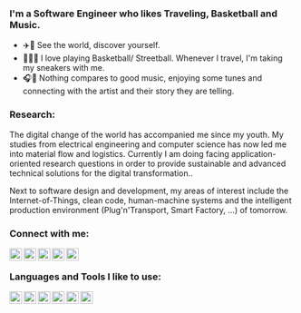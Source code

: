 ### I'm a Software Engineer who likes Traveling, Basketball and Music.
- ✈️🌃 See the world, discover yourself.
- 🏀⛹🏾 I love playing Basketball/ Streetball. Whenever I travel, I'm taking my sneakers with me.
- 🎧🎸 Nothing compares to good music, enjoying some tunes and connecting with the artist and their story they are telling.

### Research:

The digital change of the world has accompanied me since my youth. My studies from electrical engineering and computer science has now led me into material flow and logistics. Currently I am doing facing application-oriented research questions in order to provide sustainable and advanced technical solutions for the digital transformation..

Next to software design and development, my areas of interest include the Internet-of-Things, clean code, human-machine systems and the intelligent production environment (Plug'n'Transport, Smart Factory, ...) of tomorrow.

### Connect with me:

[<img align="left" alt="ptrdtznr | Website" width="22px" src="https://cdn.jsdelivr.net/npm/simple-icons@v3/icons/about-dot-me.svg" />][website]
[<img align="left" alt="meet.peet | Instagram" width="22px" src="https://cdn.jsdelivr.net/npm/simple-icons@v3/icons/github.svg" />][github]
[<img align="left" alt="ptrdtznr | LinkedIn" width="22px" src="https://cdn.jsdelivr.net/npm/simple-icons@v3/icons/linkedin.svg" />][linkedin]
[<img align="left" alt="ptrdtznr | Website" width="22px" src="https://cdn.jsdelivr.net/npm/simple-icons@v3/icons/xing.svg" />][xing]
[<img align="left" alt="meet.peet | Instagram" width="22px" src="https://cdn.jsdelivr.net/npm/simple-icons@v3/icons/instagram.svg" />][instagram]

<br />

### Languages and Tools I like to use:
 
<img align="left" alt="ptrdtznr | Website" width="22px" src="https://cdn.jsdelivr.net/npm/simple-icons@v3/icons/cplusplus.svg" /> 

<img align="left" alt="ptrdtznr | Website" width="22px" src="https://cdn.jsdelivr.net/npm/simple-icons@v3/icons/python.svg" /> 

<img align="left" alt="ptrdtznr | Website" width="22px" src="https://cdn.jsdelivr.net/npm/simple-icons@v3/icons/git.svg" /> 

<img align="left" alt="ptrdtznr | Website" width="22px" src="https://cdn.jsdelivr.net/npm/simple-icons@v3/icons/ubuntu.svg" /> 


<img align="left" alt="ptrdtznr | Website" width="22px" src="https://cdn.jsdelivr.net/npm/simple-icons@v3/icons/gnubash.svg" /> 

<img align="left" alt="ptrdtznr | Website" width="22px" src="https://cdn.jsdelivr.net/npm/simple-icons@v3/icons/spotify.svg" /> 


[website]: https://www.detzner.info/
[instagram]: https://instagram.com/meet.peet
[linkedin]: https://www.linkedin.com/in/peter-detzner-0b158967/
[xing]: https://www.xing.com/profile/Peter_Detzner/
[github]: https://www.github.com/ptrdtznr


